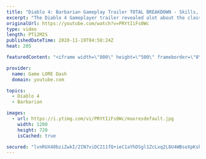 ```yaml
---
title: "Diablo 4: Barbarian Gameplay Trailer TOTAL BREAKDOWN - Skills, Abilities, Locations, Items & MORE!"
excerpt: "The Diablo 4 Gameplayer trailer revealed alot about the class, but what did you miss? If you enjoyed this video please consider subscribing: ..."
originalUrl: https://youtube.com/watch?v=PRYtIiFs0Wc
type: video
length: PT12M2S
publishedDateTime: 2020-11-19T04:58:24Z
heat: 205

featuredContent: "<iframe width=\"800\" height=\"500\" frameborder=\"0\" src=\"https://www.youtube.com/embed/PRYtIiFs0Wc\" allow=\"accelerometer; autoplay; encrypted-media; gyroscope; picture-in-picture\" allowfullscreen></iframe>"

provider:
  name: Game LORE Dash
  domain: youtube.com

topics:
  - Diablo 4
  - Barbarian

images:
  - url: https://i.ytimg.com/vi/PRYtIiFs0Wc/maxresdefault.jpg
    width: 1280
    height: 720
    isCached: true

secured: "lvnRUX40bziZwkI/2IN7viDC211fQ+ieC1aYhDSgl1ZcLxq2L8U4WBsoXpKshlSlN4WEewTcCkCyTVVz3GHOBPLhQLfxIoMtZ2bIZIjDLx3v7rcX1u2l8DD4gkR0pLOGEh+sbWkhvD0OBFAS/V8CmyDFJL5OPcxGPail+VK1T2+KdbJACdzcsk01kZzFJjm/GIRNYbfmCD4GY2pPy7hgHmCCS65z6EBjcxUIiwCMgitF3kCc+SiiJF5YSRiPDBR7j7a3i2boA2prbDSO15L1iSb93kIiLYtYlXbNMV9HoXen2MjgyhjHDRxKn2JtGcJ74+VPOWx2uz8sSTvhedhMzt1zm2mwIk8rCPEYk0R9HfSTzUPALMoXfhlaYny35SlJgdvWNQaUaPGbYR78QFO+GQ==;rPvILdkEuEwKyMnP3E9T8Q=="
---
```



